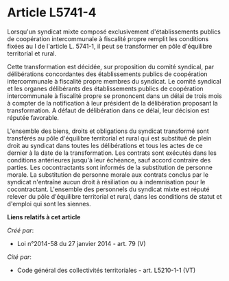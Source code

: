# Article L5741-4

Lorsqu'un syndicat mixte composé exclusivement d'établissements publics de coopération intercommunale à fiscalité propre
remplit les conditions fixées au I de l'article L. 5741-1, il peut se transformer en pôle d'équilibre territorial et rural.

Cette transformation est décidée, sur proposition du comité syndical, par délibérations concordantes des établissements
publics de coopération intercommunale à fiscalité propre membres du syndicat. Le comité syndical et les organes délibérants
des établissements publics de coopération intercommunale à fiscalité propre se prononcent dans un délai de trois mois à
compter de la notification à leur président de la délibération proposant la transformation. A défaut de délibération dans ce
délai, leur décision est réputée favorable.

L'ensemble des biens, droits et obligations du syndicat transformé sont transférés au pôle d'équilibre territorial et rural
qui est substitué de plein droit au syndicat dans toutes les délibérations et tous les actes de ce dernier à la date de la
transformation. Les contrats sont exécutés dans les conditions antérieures jusqu'à leur échéance, sauf accord contraire des
parties. Les cocontractants sont informés de la substitution de personne morale. La substitution de personne morale aux
contrats conclus par le syndicat n'entraîne aucun droit à résiliation ou à indemnisation pour le cocontractant. L'ensemble
des personnels du syndicat mixte est réputé relever du pôle d'équilibre territorial et rural, dans les conditions de statut
et d'emploi qui sont les siennes.

**Liens relatifs à cet article**

_Créé par_:

  - Loi n°2014-58 du 27 janvier 2014 - art. 79 (V)

_Cité par_:

  - Code général des collectivités territoriales - art. L5210-1-1 (VT)
